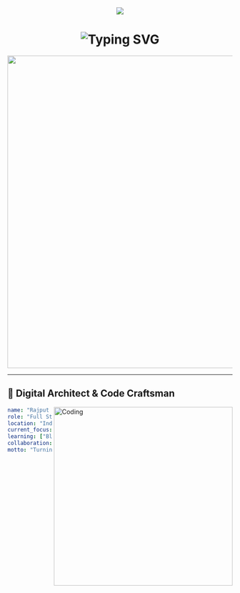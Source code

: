 <!-- Futuristic GitHub Profile README for Niraj1742 -->

<div align="center">
  <img src="https://capsule-render.vercel.app/api?type=waving&color=gradient&customColorList=6,11,20&height=200&section=header&text=Rajput%20Niraj%20Singh&fontSize=50&fontColor=fff&animation=twinkling&fontAlignY=35"/>
</div>

<h1 align="center">
  <img src="https://readme-typing-svg.herokuapp.com?font=Orbitron&weight=900&size=35&duration=3000&pause=1000&color=00F7FF&center=true&vCenter=true&multiline=true&width=600&height=100&lines=🚀+Full+Stack+Developer;🤖+AI%2FML+Enthusiast;📱+Android+Architect;🌐+Tech+Innovator" alt="Typing SVG" />
</h1>

<div align="center">
  <img src="https://user-images.githubusercontent.com/74038190/212284100-561aa473-3905-4a80-b561-0d28506553ee.gif" width="700">
</div>

---

## 🌌 Digital Architect & Code Craftsman

<img align="right" alt="Coding" width="400" src="https://user-images.githubusercontent.com/74038190/229223263-cf2e4b07-2615-4f87-9c38-e37600f8381a.gif">

```yaml
name: "Rajput Niraj Singh"
role: "Full Stack Developer"
location: "India 🇮🇳"
current_focus: ["AI/ML", "Cloud Architecture", "Mobile Development"]
learning: ["Blockchain", "DevOps", "Microservices"]
collaboration: "Open Source Projects"
motto: "Turning imagination into digital reality"
